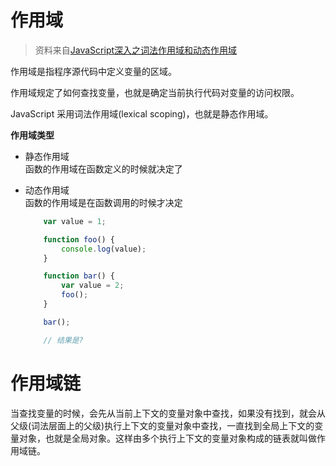 # 作用域

  > 资料来自[JavaScript深入之词法作用域和动态作用域](https://github.com/mqyqingfeng/Blog/issues/3)

  作用域是指程序源代码中定义变量的区域。

  作用域规定了如何查找变量，也就是确定当前执行代码对变量的访问权限。

  JavaScript 采用词法作用域(lexical scoping)，也就是静态作用域。
  
  **作用域类型**    
  - 静态作用域   
    函数的作用域在函数定义的时候就决定了
  - 动态作用域    
    函数的作用域是在函数调用的时候才决定    
    
      
    ```javascript
        var value = 1;

        function foo() {
            console.log(value);
        }

        function bar() {
            var value = 2;
            foo();
        }

        bar();

        // 结果是?
    ```
# 作用域链

当查找变量的时候，会先从当前上下文的变量对象中查找，如果没有找到，就会从父级(词法层面上的父级)执行上下文的变量对象中查找，一直找到全局上下文的变量对象，也就是全局对象。这样由多个执行上下文的变量对象构成的链表就叫做作用域链。



